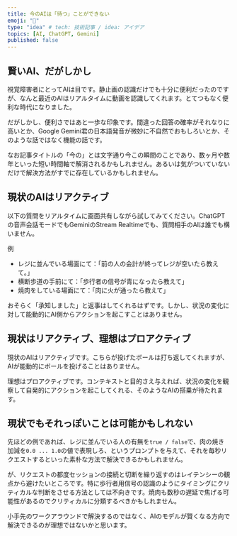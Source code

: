 ```yaml
---
title: 今のAIは「待つ」ことができない
emoji: "🤖"
type: "idea" # tech: 技術記事 / idea: アイデア
topics: [AI, ChatGPT, Gemini]
published: false
---
```

## 賢いAI、だがしかし

視覚障害者にとってAIは目です。静止画の認識だけでも十分に便利だったのですが、なんと最近のAIはリアルタイムに動画を認識してくれます。とてつもなく便利な時代になりました。

だがしかし、便利さではあと一歩な印象です。間違った回答の確率がそれなりに高いとか、Google Gemini君の日本語発音が微妙に不自然でおもしろいとか、そのような話ではなく機能の話です。

なお記事タイトルの「今の」とは文字通り今この瞬間のことであり、数ヶ月や数年といった短い時間軸で解消されるかもしれません。あるいは気がついていないだけで解決方法がすでに存在しているかもしれません。

## 現状のAIはリアクティブ

以下の質問をリアルタイムに画面共有しながら試してみてください。ChatGPTの音声会話モードでもGeminiのStream Realtimeでも、質問相手のAIは誰でも構いません。

例

- レジに並んでいる場面にて：「前の人の会計が終ってレジが空いたら教えて。」
- 横断歩道の手前にて：「歩行者の信号が青になったら教えて」
- 焼肉をしている場面にて：「肉に火が通ったら教えて」

おそらく「承知しました」と返事はしてくれるはずです。しかし、状況の変化に対して能動的にAI側からアクションを起こすことはありません。

## 現状はリアクティブ、理想はプロアクティブ

現状のAIはリアクティブです。こちらが投げたボールは打ち返してくれますが、AIが能動的にボールを投げることはありません。

理想はプロアクティブです。コンテキストと目的さえ与えれば、状況の変化を観察して自発的にアクションを起こしてくれる、そのようなAIの搭乗が待たれます。

## 現状でもそれっぽいことは可能かもしれない

先ほどの例であれば、レジに並んでいる人の有無を`true / false`で、肉の焼き加減を`0.0 ... 1.0`の値で表現しろ、というプロンプトを与えて、それを毎秒リクエストするといった素朴な方法で解決できるかもしれません。

が、リクエストの都度セッションの接続と切断を繰り返すのはレイテンシーの観点から避けたいところです。特に歩行者用信号の認識のようにタイミングにクリティカルな判断をさせる方法としては不向きです。焼肉も数秒の遅延で焦げる可能性があるのでクリティカルに分類するべきかもしれません。

小手先のワークアラウンドで解決するのではなく、AIのモデルが賢くなる方向で解決できるのが理想ではないかと思います。
